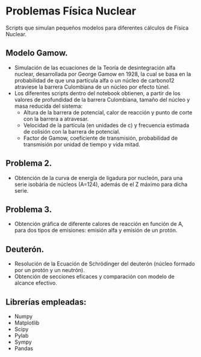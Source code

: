 # Problemas Física Nuclear

Scripts que simulan pequeños modelos para diferentes cálculos de Física Nuclear.

## Modelo Gamow.
- Simulación de las ecuaciones de la Teoría de desintegración alfa nuclear, desarrollada por George Gamow en 1928, la cual se basa en la probabilidad de que una partícula alfa o un núcleo de carbono12 atraviese la barrera Culombiana de un núcleo por efecto túnel.
- Los diferentes scripts dentro del notebook obtienen, a partir de los valores de profundidad de la barrera Culombiana, tamaño del núcleo y masa reducida del sistema:
  - Altura de la barrera de potencial, calor de reacción y punto de corte con la barrera a atravesar.
  - Velocidad de la partícula (en unidades de c) y frecuencia estimada de colisión con la barrera de potencial.
  - Factor de Gamow, coeficiente de transmisión, probabilidad de transmisión por unidad de tiempo y vida mitad.

## Problema 2.
- Obtención de la curva de energía de ligadura por nucleón, para una serie isobária de núcleos (A=124), además de el Z máximo para dicha serie.

## Problema 3.
- Obtención gráfica de diferente calores de reacción en función de A, para dos tipos de emisiones: emisión alfa y emisión de un protón.

## Deuterón.
- Resolución de la Ecuación de Schrödinger del deuterón (núcleo formado por un protón y un neutrón).
- Obtención de secciones eficaces y comparación con modelo de alcance efectivo.

## Librerías empleadas:
- Numpy
- Matplotlib
- Scipy
- Pylab
- Sympy
- Pandas

